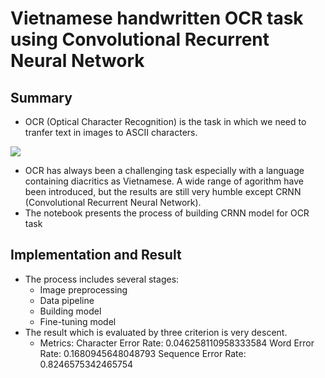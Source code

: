 # Vietnamese handwritten OCR task using Convolutional Recurrent Neural Network

## Summary
* OCR (Optical Character Recognition) is the task in which we need to tranfer text in images to ASCII characters.

![](https://i.imgur.com/GDJG3fK.png)


* OCR has always been a challenging task especially with a language containing diacritics as Vietnamese. A wide range of agorithm have been introduced, but the results are still very humble except CRNN (Convolutional Recurrent Neural Network).
* The notebook presents the process of building CRNN model for OCR task

## Implementation and Result
* The process includes several stages:
    *  Image preprocessing
    *  Data pipeline
    *  Building model
    *  Fine-tuning model
* The result which is evaluated by three criterion is very descent.
    * Metrics:
        Character Error Rate: 0.046258110958333584
        Word Error Rate:      0.1680945648048793
        Sequence Error Rate:  0.8246575342465754
